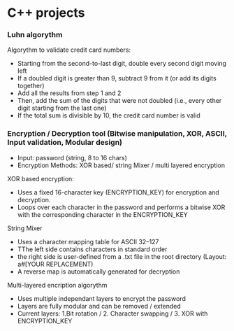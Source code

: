 # C++ projects

### Luhn algorythm
Algorythm to validate credit card numbers:
- Starting from the second-to-last digit, double every second digit moving left
- If a doubled digit is greater than 9, subtract 9 from it (or add its digits together)
- Add all the results from step 1 and 2
- Then, add the sum of the digits that were not doubled (i.e., every other digit starting from the last one)
- If the total sum is divisible by 10, the credit card number is valid

### Encryption / Decryption tool (Bitwise manipulation, XOR, ASCII, Input validation, Modular design)
- Input: password (string, 8 to 16 chars)
- Encryption Methods: XOR based/ string Mixer / multi layered encryption

XOR based encryption:
- Uses a fixed 16-character key (ENCRYPTION_KEY) for encryption and decryption.
- Loops over each character in the password and performs a bitwise XOR with the corresponding character in the ENCRYPTION_KEY 

String Mixer
- Uses a character mapping table for ASCII 32–127
- TThe left side contains characters in standard order
- the right side is user-defined from a .txt file in the root directory (Layout: a#[YOUR REPLACEMENT)
- A reverse map is automatically generated for decryption

Multi-layered encription algorythm
- Uses multiple independant layers to encrypt the password
- Layers are fully modular and can be removed / extended
- Current layers: 1.Bit rotation / 2. Character swapping / 3. XOR with ENCRYPTION_KEY

